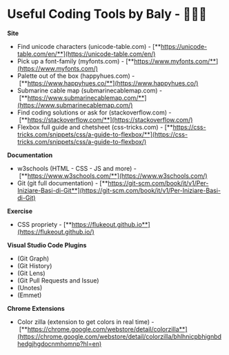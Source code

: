 # Useful Coding Tools by Baly - 👩🏽‍🚀

**Site**

* Find unicode characters (unicode-table.com) - [**https://unicode-table.com/en/**](https://unicode-table.com/en/)
* Pick up a font-family (myfonts.com) - [**https://www.myfonts.com/**](https://www.myfonts.com/)
* Palette out of the box (happyhues.com) - [**https://www.happyhues.co/**](https://www.happyhues.co/)
* Submarine cable map (submarinecablemap.com) - [**https://www.submarinecablemap.com/**](https://www.submarinecablemap.com/)
* Find coding solutions or ask for (stackoverflow.com) - [**https://stackoverflow.com/**](https://stackoverflow.com/)
* Flexbox full guide and chetsheet (css-tricks.com) - [**https://css-tricks.com/snippets/css/a-guide-to-flexbox/**](https://css-tricks.com/snippets/css/a-guide-to-flexbox/)

**Documentation**

* w3schools (HTML - CSS - JS and more) - [**https://www.w3schools.com/**](https://www.w3schools.com/)
* Git (git full documentation) - [**https://git-scm.com/book/it/v1/Per-Iniziare-Basi-di-Git**](https://git-scm.com/book/it/v1/Per-Iniziare-Basi-di-Git)

**Exercise**

* CSS propriety - [**https://flukeout.github.io**](https://flukeout.github.io/)

**Visual Studio Code Plugins**

* (Git Graph)
* (Git History)
* (Git Lens)
* (Git Pull Requests and Issue)
* (Unotes)
* (Emmet)

**Chrome Extensions**

* Color zilla (extension to get colors in real time) - [**https://chrome.google.com/webstore/detail/colorzilla**](https://chrome.google.com/webstore/detail/colorzilla/bhlhnicpbhignbdhedgjhgdocnmhomnp?hl=en)

